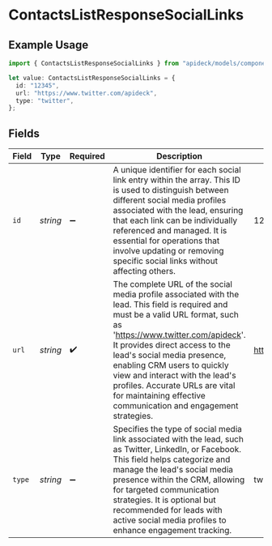 # ContactsListResponseSocialLinks

## Example Usage

```typescript
import { ContactsListResponseSocialLinks } from "apideck/models/components";

let value: ContactsListResponseSocialLinks = {
  id: "12345",
  url: "https://www.twitter.com/apideck",
  type: "twitter",
};
```

## Fields

| Field                                                                                                                                                                                                                                                                                                                                                                                                        | Type                                                                                                                                                                                                                                                                                                                                                                                                         | Required                                                                                                                                                                                                                                                                                                                                                                                                     | Description                                                                                                                                                                                                                                                                                                                                                                                                  | Example                                                                                                                                                                                                                                                                                                                                                                                                      |
| ------------------------------------------------------------------------------------------------------------------------------------------------------------------------------------------------------------------------------------------------------------------------------------------------------------------------------------------------------------------------------------------------------------ | ------------------------------------------------------------------------------------------------------------------------------------------------------------------------------------------------------------------------------------------------------------------------------------------------------------------------------------------------------------------------------------------------------------ | ------------------------------------------------------------------------------------------------------------------------------------------------------------------------------------------------------------------------------------------------------------------------------------------------------------------------------------------------------------------------------------------------------------ | ------------------------------------------------------------------------------------------------------------------------------------------------------------------------------------------------------------------------------------------------------------------------------------------------------------------------------------------------------------------------------------------------------------ | ------------------------------------------------------------------------------------------------------------------------------------------------------------------------------------------------------------------------------------------------------------------------------------------------------------------------------------------------------------------------------------------------------------ |
| `id`                                                                                                                                                                                                                                                                                                                                                                                                         | *string*                                                                                                                                                                                                                                                                                                                                                                                                     | :heavy_minus_sign:                                                                                                                                                                                                                                                                                                                                                                                           | A unique identifier for each social link entry within the array. This ID is used to distinguish between different social media profiles associated with the lead, ensuring that each link can be individually referenced and managed. It is essential for operations that involve updating or removing specific social links without affecting others.                                                       | 12345                                                                                                                                                                                                                                                                                                                                                                                                        |
| `url`                                                                                                                                                                                                                                                                                                                                                                                                        | *string*                                                                                                                                                                                                                                                                                                                                                                                                     | :heavy_check_mark:                                                                                                                                                                                                                                                                                                                                                                                           | The complete URL of the social media profile associated with the lead. This field is required and must be a valid URL format, such as 'https://www.twitter.com/apideck'. It provides direct access to the lead's social media presence, enabling CRM users to quickly view and interact with the lead's profiles. Accurate URLs are vital for maintaining effective communication and engagement strategies. | https://www.twitter.com/apideck                                                                                                                                                                                                                                                                                                                                                                              |
| `type`                                                                                                                                                                                                                                                                                                                                                                                                       | *string*                                                                                                                                                                                                                                                                                                                                                                                                     | :heavy_minus_sign:                                                                                                                                                                                                                                                                                                                                                                                           | Specifies the type of social media link associated with the lead, such as Twitter, LinkedIn, or Facebook. This field helps categorize and manage the lead's social media presence within the CRM, allowing for targeted communication strategies. It is optional but recommended for leads with active social media profiles to enhance engagement tracking.                                                 | twitter                                                                                                                                                                                                                                                                                                                                                                                                      |